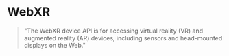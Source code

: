 # WebXR

> "The WebXR device API is for accessing virtual reality (VR) and augmented reality (AR) devices, including sensors and head-mounted displays on the Web."

<!--

## Emulator

[WebXR Emulator Extension](https://blog.mozvr.com/webxr-emulator-extension/) (for Chrome, Firefox, and Edge) -- install this if you don't have a VR headset. It will allow you to open a "WebXR" tab in the developer console, with which you can preview emulating with different VR headsets. 

**Do not install this extension if you have a WebXR headset, as it will prevent the real headset from working!**

![webxr emulator](https://blog.mozvr.com/content/images/2020/07/big_screenshot.jpg)

## Constraints

Condition: Because of concerns of data privacy in VR settings, the WebXR specification is only supported from pages and content hosted on an HTTPS (SSL certified) web server. Local files will not work, and local servers need special handling for HTTPS.  This may also have implications for CORS (Cross-Origin Resource Sharing) or any other factor that could break HTTPS encryption obligations.

**Constraint**: Use an HTTPS web server. 

Condition: The earlier WebVR spec had the capability to stay in VR through a hyperlink or page reload, but this was later removed as a severe security vulnerability. At present, WebXR does not have the capability to stay in VR through a hyperlink or page reload. The implication for our project is that, to remain in VR, all content, including all dynamic updates to a scene or world, as well as all transitions between scenes and worlds, needs to happen as dynamic changes within a single webpage, and a single Three.js renderer session. 

**Constraint**: Single-page website with all content dynamically loaded/hot-loaded as visitors move from world to world, or modify a world from within.

A further implication of this is that we need to be careful when items are *unloaded*: we need to clean up any memory used, remove any event handlers no longer needed, etc., so that the page doesn't gradually slow down as it eats up CPU and RAM. 

**Constraint:** Must carefully `dispose` no-longer used items and `detach` no-longer used handlers.

Condition: Virtual Reality requires rendering at high **frame rates** (90, 120, and higher FPS are typical), as well as extremely low **latencies** (handfuls of milliseconds). If these constraints are not met, the viewer experience can rapidly become dizzying and cause a severe physiological response of "cybersickness". This means that any CPU-bound process must complete quickly; nothing should hold up processing for longer than a millisecond. The same also applies for synethesized audio: typically audio synthesis needs to complete in a few milliseconds to be rendered without causing audio glitches and dropouts (which at higher volumes can be very unpleasant). This is a hard condition to meet, as ordinarily Javascript is single-threaded. However, we *can* move processing to separate parallel threads (called Web Workers in the browser context), which means they run independently, possibly on a separate CPU core, and need not interrupt rendering.

**Constraint:** Any unpredictably compute-intensive algorithm must not interrupt rendering, so should be implemented as a Web Worker thread.

### Summary

- Use an HTTPS web server
- Single-page website 
- All content dynamically loaded/hot-loaded, no hyperlinks or page reloads
- Must carefully `dispose` no-longer used items and `detach` no-longer used handlers
- Potentially compute-intensive algorithms should be implemented on Web Worker threads

-->